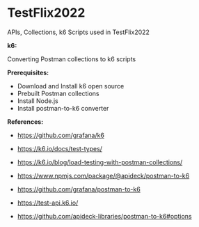 # TestFlix2022
APIs, Collections, k6 Scripts used in TestFlix2022


**k6:**

Converting Postman collections to k6 scripts

**Prerequisites:**
* Download and Install k6 open source
* Prebuilt Postman collections
* Install Node.js
* Install postman-to-k6 converter


**References:**

* https://github.com/grafana/k6

* https://k6.io/docs/test-types/

* https://k6.io/blog/load-testing-with-postman-collections/

* https://www.npmjs.com/package/@apideck/postman-to-k6

* https://github.com/grafana/postman-to-k6

* https://test-api.k6.io/

* https://github.com/apideck-libraries/postman-to-k6#options

